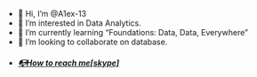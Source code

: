 - 👋 Hi, I’m @A1ex-13 
- 👀 I’m interested in Data Analytics.
- 🌱 I’m currently learning “Foundations: Data, Data, Everywhere”
- 💞️ I’m looking to collaborate on database.
- <body><h5><a href="https://join.skype.com/invite/WmKMmB0aIxxH"> 📭How to reach me[skype]</a></h5></body>

<!---
A1ex-13/A1ex-13 is a ✨ special ✨ repository because its `README.md` (this file) appears on your GitHub profile.
You can click the Preview link to take a look at your changes.
--->
